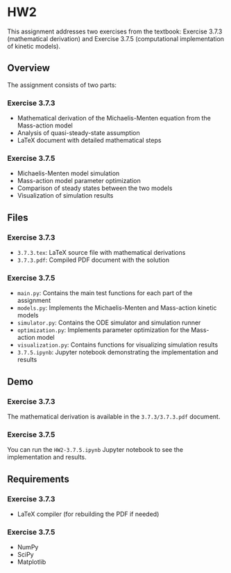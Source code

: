 # HW2

This assignment addresses two exercises from the textbook: Exercise 3.7.3 (mathematical derivation) and Exercise 3.7.5 (computational implementation of kinetic models).

## Overview

The assignment consists of two parts:

### Exercise 3.7.3
- Mathematical derivation of the Michaelis-Menten equation from the Mass-action model
- Analysis of quasi-steady-state assumption
- LaTeX document with detailed mathematical steps

### Exercise 3.7.5
- Michaelis-Menten model simulation
- Mass-action model parameter optimization
- Comparison of steady states between the two models
- Visualization of simulation results

## Files

### Exercise 3.7.3
- `3.7.3.tex`: LaTeX source file with mathematical derivations
- `3.7.3.pdf`: Compiled PDF document with the solution

### Exercise 3.7.5
- `main.py`: Contains the main test functions for each part of the assignment
- `models.py`: Implements the Michaelis-Menten and Mass-action kinetic models
- `simulator.py`: Contains the ODE simulator and simulation runner
- `optimization.py`: Implements parameter optimization for the Mass-action model
- `visualization.py`: Contains functions for visualizing simulation results
- `3.7.5.ipynb`: Jupyter notebook demonstrating the implementation and results

## Demo

### Exercise 3.7.3
The mathematical derivation is available in the `3.7.3/3.7.3.pdf` document.

### Exercise 3.7.5

You can run the `HW2-3.7.5.ipynb` Jupyter notebook to see the implementation and results.

## Requirements

### Exercise 3.7.3
- LaTeX compiler (for rebuilding the PDF if needed)

### Exercise 3.7.5
- NumPy
- SciPy
- Matplotlib